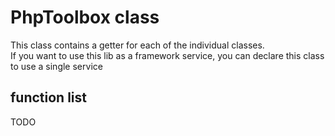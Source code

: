 # PhpToolbox class

This class contains a getter for each of the individual classes.  
If you want to use this lib as a framework service, you can declare this class to use a single service

## function list

TODO